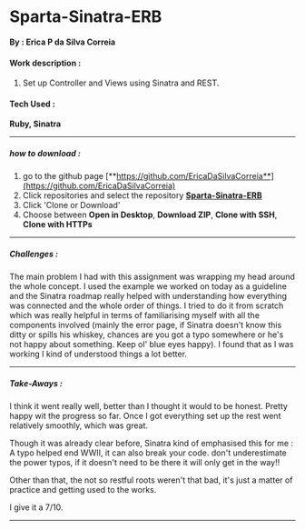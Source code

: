 # Sparta-Sinatra-ERB

**By : Erica P da Silva Correia**

#### Work description :

1. Set up Controller and Views using Sinatra and REST.  

#### Tech Used :
**Ruby, Sinatra**

-----
##### how to download :


1. go to the github page [**https://github.com/EricaDaSilvaCorreia**](https://github.com/EricaDaSilvaCorreia)
2. Click repositories and select the repository [**Sparta-Sinatra-ERB**](https://github.com/EricaDaSilvaCorreia/Sparta-Sinatra-ERB)
3. Click 'Clone or Download'
4. Choose between **Open in Desktop**, **Download ZIP**, **Clone with SSH**, **Clone with HTTPs**

-----


##### Challenges :

The main problem I had with this assignment was wrapping my head around the whole concept. I used the example we worked on today as a guideline and the Sinatra roadmap really helped with understanding how everything was connected and the whole order of things.
I tried to do it from scratch which was really helpful in terms of familiarising myself with all the components involved (mainly the error page, if Sinatra doesn't know this ditty or spills his whiskey, chances are you got a typo somewhere or he's not happy about something. Keep ol' blue eyes happy).
I found that as I was working I kind of understood things a lot better.

-----

##### Take-Aways :

I think it went really well, better than I thought it would to be honest. Pretty happy wit the progress so far. Once I got everything set up the rest went relatively smoothly, which was great. 

Though it  was already clear before, Sinatra kind of emphasised this for me : A typo helped end WWII, it can also break your code. don't underestimate the power typos, if it doesn't need to be there it will only get in the way!! 

Other than that, the not so restful roots weren't that bad, it's just a matter of practice and getting used to the works. 

I give it a 7/10.

-----


